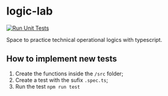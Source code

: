 # logic-lab

[![Run Unit Tests](https://github.com/henriqueweiand/logic-lab/actions/workflows/run-all-tests.yml/badge.svg)](https://github.com/henriqueweiand/logic-lab/actions/workflows/run-all-tests.yml)

Space to practice technical operational logics with typescript.

## How to implement new tests

1. Create the functions inside the `/src` folder;
2. Create a test with the sufix `.spec.ts`;
3. Run the test `npm run test`
